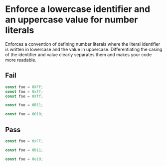 # Enforce a lowercase identifier and an uppercase value for number literals

Enforces a convention of defining number literals where the literal identifier is written in lowercase and the value in uppercase. Differentiating the casing of the identifier and value clearly separates them and makes your code more readable.


## Fail

```js
const foo = 0XFF;
const foo = 0xff;
const foo = 0Xff;
```

```js
const foo = 0B11;
```

```js
const foo = 0O10;
```


## Pass

```js
const foo = 0xFF;
```

```js
const foo = 0b11;
```

```js
const foo = 0o10;
```
